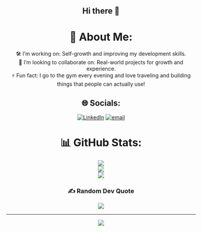 <div align="center">

## Hi there 👋

# 💫 About Me:
🛠️ I’m working on: Self-growth and improving my development skills.<br>👯 I’m looking to collaborate on: Real-world projects for growth and experience.<br>⚡ Fun fact: I go to the gym every evening and love traveling and building things that people can actually use!


## 🌐 Socials:
[![LinkedIn](https://img.shields.io/badge/LinkedIn-%230077B5.svg?logo=linkedin&logoColor=white)](https://linkedin.com/in/https://www.linkedin.com/in/jay-kabdwal-7a2258252/) [![email](https://img.shields.io/badge/Email-D14836?logo=gmail&logoColor=white)](mailto:jaykabdwal@gmail.com) 
# 📊 GitHub Stats:
![](https://github-readme-stats.vercel.app/api?username=Jay-kabdwal&theme=dark&hide_border=false&include_all_commits=true&count_private=true)<br/>
![](https://nirzak-streak-stats.vercel.app/?user=Jay-kabdwal&theme=dark&hide_border=false)<br/>
![](https://github-readme-stats.vercel.app/api/top-langs/?username=Jay-kabdwal&theme=dark&hide_border=false&include_all_commits=true&count_private=true&layout=compact)

### ✍️ Random Dev Quote
![](https://quotes-github-readme.vercel.app/api?type=horizontal&theme=dark)

---
[![](https://visitcount.itsvg.in/api?id=Jay-kabdwal&icon=9&color=0)](https://visitcount.itsvg.in)

</div>
